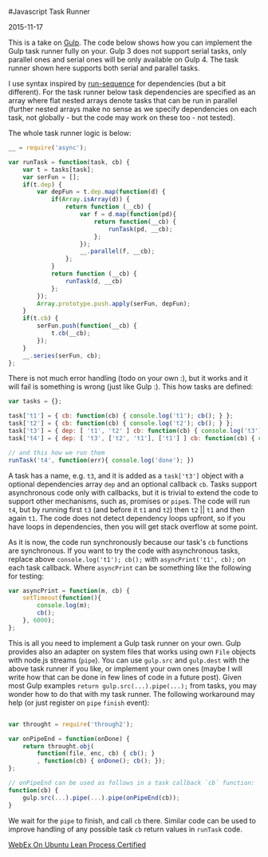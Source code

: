 #Javascript Task Runner

2015-11-17

<!--- tags: javascript deployment nodejs -->

This is a take on [Gulp](http://gulpjs.com/). The code below shows how you can implement the Gulp task runner fully on your. Gulp 3 does not support serial tasks, only parallel ones and serial ones will be only available on Gulp 4. The task runner shown here supports both serial and parallel tasks. 

I use syntax inspired by [run-sequence](https://www.npmjs.com/package/run-sequence) for dependencies (but a bit different). For the task runner below task dependencies are specified as an array where flat nested arrays denote tasks that can be run in parallel (further nested arrays make no sense as we specify dependencies on each task, not globally - but the code may work on these too - not tested). 

The whole task runner logic is below:

```javascript
__ = require('async');

var runTask = function(task, cb) {
    var t = tasks[task];
    var serFun = [];
    if(t.dep) {
        var depFun = t.dep.map(function(d) {
            if(Array.isArray(d)) {
                return function (__cb) {
                    var f = d.map(function(pd){
                        return function(__cb) {
                            runTask(pd, __cb);
                        };
                    });
                    __.parallel(f, __cb);
                };
            }
            return function (__cb) {
                runTask(d, __cb)
            };
        });
        Array.prototype.push.apply(serFun, depFun);
    }
    if(t.cb) {
        serFun.push(function(__cb) {
            t.cb(__cb);
        });
    }
    __.series(serFun, cb);
};
```

There is not much error handling (todo on your own :), but it works and it will fail is something is wrong (just like Gulp :). This how tasks are defined:

```javascript
var tasks = {};

task['t1'] = { cb: function(cb) { console.log('t1'); cb(); } };
task['t2'] = { cb: function(cb) { console.log('t2'); cb(); } };
task['t3'] = { dep: [ 't1', 't2' ] cb: function(cb) { console.log('t3'); cb(); } };
task['t4'] = { dep: [ 't3', ['t2', 't1'], ['t1'] ] cb: function(cb) { console.log('t3'); cb(); } };

// and this how we run them
runTask('t4', function(err){ console.log('done'); })
```


A task has a name, e.g. `t3`, and it is added as a `task['t3']` object with a optional dependencies array `dep` and an optional callback `cb`. Tasks support asynchronous code only with callbacks, but it is trivial to extend the code to support other mechanisms, such as, promises or `pipe`s. The code will run `t4`, but by running first `t3` (and before it `t1` and `t2`) then `t2` || `t1` and then again `t1`. The code does not detect dependency loops upfront, so if you have loops in dependencies, then you will get stack overflow at some point.

As it is now, the code run synchronously because our task's `cb` functions are synchronous. If you want to try the code with asynchronous tasks, replace above `console.log('t1'); cb();` with `asyncPrint('t1', cb);` on each task callback. Where `asyncPrint` can be something like the following for testing:

```javascript
var asyncPrint = function(m, cb) {
    setTimeout(function(){
        console.log(m);
        cb();
    }, 6000);
};
```

This is all you need to implement a Gulp task runner on your own. Gulp provides also an adapter on system files that works using own `File` objects with node.js streams (`pipe`). You can use `gulp.src` and `gulp.dest` with the above task runner if you like, or implement your own ones (maybe I will write how that can be done in few lines of code in a future post). Given most Gulp examples `return gulp.src(...).pipe(...);` from tasks, you may wonder how to do that with my task runner. The following workaround may help (or just register on `pipe` `finish` event):

```javascript

var throught = require('through2');

var onPipeEnd = function(onDone) {
    return throught.obj(
        function(file, enc, cb) { cb(); }
        , function(cb) { onDone(); cb(); });
};

// onPipeEnd can be used as follows in a task callback `cb` function:
function(cb) { 
    gulp.src(...).pipe(...).pipe(onPipeEnd(cb));
}
```

We wait for the `pipe` to finish, and call `cb` there. Similar code can be used to improve handling of any possible task `cb` return values in `runTask` code.

<ins class='nfooter'><a id='fprev' href='#blog/2015/2015-12-10-WebEx-On-Ubuntu.md'>WebEx On Ubuntu</a> <a id='fnext' href='#blog/2015/2015-11-02-Lean-Process-Certified.md'>Lean Process Certified</a></ins>
